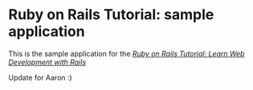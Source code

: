 # Ruby on Rails Tutorial: sample application

This is the sample application for the
[*Ruby on Rails Tutorial: 
Learn Web Development with Rails*](http://www.railstutorial.org/)

Update for Aaron :)
